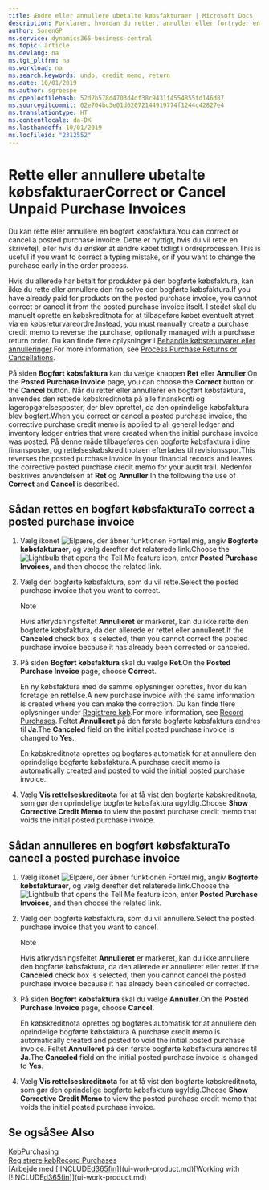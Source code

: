 ```yaml
---
title: Ændre eller annullere ubetalte købsfakturaer | Microsoft Docs
description: Forklarer, hvordan du retter, annuller eller fortryder en bogført købsfaktura og automatisk opretter en købskreditnota.
author: SorenGP
ms.service: dynamics365-business-central
ms.topic: article
ms.devlang: na
ms.tgt_pltfrm: na
ms.workload: na
ms.search.keywords: undo, credit memo, return
ms.date: 10/01/2019
ms.author: sgroespe
ms.openlocfilehash: 52d2b578d4703d4df38c9431f4554855fd146d87
ms.sourcegitcommit: 02e704bc3e01d62072144919774f1244c42827e4
ms.translationtype: HT
ms.contentlocale: da-DK
ms.lasthandoff: 10/01/2019
ms.locfileid: "2312552"
---
```

# <a name="correct-or-cancel-unpaid-purchase-invoices"></a><span data-ttu-id="fe9fb-103">Rette eller annullere ubetalte købsfakturaer</span><span class="sxs-lookup"><span data-stu-id="fe9fb-103">Correct or Cancel Unpaid Purchase Invoices</span></span>
<span data-ttu-id="fe9fb-104">Du kan rette eller annullere en bogført købsfaktura.</span><span class="sxs-lookup"><span data-stu-id="fe9fb-104">You can correct or cancel a posted purchase invoice.</span></span> <span data-ttu-id="fe9fb-105">Dette er nyttigt, hvis du vil rette en skrivefejl, eller hvis du ønsker at ændre købet tidligt i ordreprocessen.</span><span class="sxs-lookup"><span data-stu-id="fe9fb-105">This is useful if you want to correct a typing mistake, or if you want to change the purchase early in the order process.</span></span>

<span data-ttu-id="fe9fb-106">Hvis du allerede har betalt for produkter på den bogførte købsfaktura, kan ikke du rette eller annullere den fra selve den bogførte købsfaktura.</span><span class="sxs-lookup"><span data-stu-id="fe9fb-106">If you have already paid for products on the posted purchase invoice, you cannot correct or cancel it from the posted purchase invoice itself.</span></span> <span data-ttu-id="fe9fb-107">I stedet skal du manuelt oprette en købskreditnota for at tilbageføre købet eventuelt styret via en købsreturvareordre.</span><span class="sxs-lookup"><span data-stu-id="fe9fb-107">Instead, you must manually create a purchase credit memo to reverse the purchase, optionally managed with a purchase return order.</span></span> <span data-ttu-id="fe9fb-108">Du kan finde flere oplysninger i [Behandle købsreturvarer eller annulleringer](purchasing-how-process-purchase-returns-cancellations.md).</span><span class="sxs-lookup"><span data-stu-id="fe9fb-108">For more information, see [Process Purchase Returns or Cancellations](purchasing-how-process-purchase-returns-cancellations.md).</span></span>

<span data-ttu-id="fe9fb-109">På siden **Bogført købsfaktura** kan du vælge knappen **Ret** eller **Annuller**.</span><span class="sxs-lookup"><span data-stu-id="fe9fb-109">On the **Posted Purchase Invoice** page, you can choose the **Correct** button or the **Cancel** button.</span></span> <span data-ttu-id="fe9fb-110">Når du retter eller annullerer en bogført købsfaktura, anvendes den rettede købskreditnota på alle finanskonti og lageropgørelsesposter, der blev oprettet, da den oprindelige købsfaktura blev bogført.</span><span class="sxs-lookup"><span data-stu-id="fe9fb-110">When you correct or cancel a posted purchase invoice, the corrective purchase credit memo is applied to all general ledger and inventory ledger entries that were created when the initial purchase invoice was posted.</span></span> <span data-ttu-id="fe9fb-111">På denne måde tilbageføres den bogførte købsfaktura i dine finansposter, og rettelseskøbskreditnotaen efterlades til revisionsspor.</span><span class="sxs-lookup"><span data-stu-id="fe9fb-111">This reverses the posted purchase invoice in your financial records and leaves the corrective posted purchase credit memo for your audit trail.</span></span> <span data-ttu-id="fe9fb-112">Nedenfor beskrives anvendelsen af **Ret** og **Annuller**.</span><span class="sxs-lookup"><span data-stu-id="fe9fb-112">In the following the use of **Correct** and **Cancel** is described.</span></span>

## <a name="to-correct-a-posted-purchase-invoice"></a><span data-ttu-id="fe9fb-113">Sådan rettes en bogført købsfaktura</span><span class="sxs-lookup"><span data-stu-id="fe9fb-113">To correct a posted purchase invoice</span></span>
1. <span data-ttu-id="fe9fb-114">Vælg ikonet ![Elpære, der åbner funktionen Fortæl mig](media/ui-search/search_small.png "Fortæl mig, hvad du vil foretage dig"), angiv **Bogførte købsfakturaer**, og vælg derefter det relaterede link.</span><span class="sxs-lookup"><span data-stu-id="fe9fb-114">Choose the ![Lightbulb that opens the Tell Me feature](media/ui-search/search_small.png "Tell me what you want to do") icon, enter **Posted Purchase Invoices**, and then choose the related link.</span></span>  
2. <span data-ttu-id="fe9fb-115">Vælg den bogførte købsfaktura, som du vil rette.</span><span class="sxs-lookup"><span data-stu-id="fe9fb-115">Select the posted purchase invoice that you want to correct.</span></span>  

    > [!NOTE]  
    >   <span data-ttu-id="fe9fb-116">Hvis afkrydsningsfeltet **Annulleret** er markeret, kan du ikke rette den bogførte købsfaktura, da den allerede er rettet eller annulleret.</span><span class="sxs-lookup"><span data-stu-id="fe9fb-116">If the **Canceled** check box is selected, then you cannot correct the posted purchase invoice because it has already been corrected or canceled.</span></span>
3. <span data-ttu-id="fe9fb-117">På siden **Bogført købsfaktura** skal du vælge **Ret**.</span><span class="sxs-lookup"><span data-stu-id="fe9fb-117">On the **Posted Purchase Invoice** page, choose **Correct**.</span></span>

    <span data-ttu-id="fe9fb-118">En ny købsfaktura med de samme oplysninger oprettes, hvor du kan foretage en rettelse.</span><span class="sxs-lookup"><span data-stu-id="fe9fb-118">A new purchase invoice with the same information is created where you can make the correction.</span></span> <span data-ttu-id="fe9fb-119">Du kan finde flere oplysninger under [Registrere køb](purchasing-how-record-purchases.md).</span><span class="sxs-lookup"><span data-stu-id="fe9fb-119">For more information, see [Record Purchases](purchasing-how-record-purchases.md).</span></span> <span data-ttu-id="fe9fb-120">Feltet **Annulleret** på den første bogførte købsfaktura ændres til **Ja**.</span><span class="sxs-lookup"><span data-stu-id="fe9fb-120">The **Canceled** field on the initial posted purchase invoice is changed to **Yes**.</span></span>

    <span data-ttu-id="fe9fb-121">En købskreditnota oprettes og bogføres automatisk for at annullere den oprindelige bogførte købsfaktura.</span><span class="sxs-lookup"><span data-stu-id="fe9fb-121">A purchase credit memo is automatically created and posted to void the initial posted purchase invoice.</span></span>
4. <span data-ttu-id="fe9fb-122">Vælg **Vis rettelseskreditnota** for at få vist den bogførte købskreditnota, som gør den oprindelige bogførte købsfaktura ugyldig.</span><span class="sxs-lookup"><span data-stu-id="fe9fb-122">Choose **Show Corrective Credit Memo** to view the posted purchase credit memo that voids the initial posted purchase invoice.</span></span>

## <a name="to-cancel-a-posted-purchase-invoice"></a><span data-ttu-id="fe9fb-123">Sådan annulleres en bogført købsfaktura</span><span class="sxs-lookup"><span data-stu-id="fe9fb-123">To cancel a posted purchase invoice</span></span>
1. <span data-ttu-id="fe9fb-124">Vælg ikonet ![Elpære, der åbner funktionen Fortæl mig](media/ui-search/search_small.png "Fortæl mig, hvad du vil foretage dig"), angiv **Bogførte købsfakturaer**, og vælg derefter det relaterede link.</span><span class="sxs-lookup"><span data-stu-id="fe9fb-124">Choose the ![Lightbulb that opens the Tell Me feature](media/ui-search/search_small.png "Tell me what you want to do") icon, enter **Posted Purchase Invoices**, and then choose the related link.</span></span>  
2. <span data-ttu-id="fe9fb-125">Vælg den bogførte købsfaktura, som du vil annullere.</span><span class="sxs-lookup"><span data-stu-id="fe9fb-125">Select the posted purchase invoice that you want to cancel.</span></span>

    > [!NOTE]  
    >   <span data-ttu-id="fe9fb-126">Hvis afkrydsningsfeltet **Annulleret** er markeret, kan du ikke annullere den bogførte købsfaktura, da den allerede er annulleret eller rettet.</span><span class="sxs-lookup"><span data-stu-id="fe9fb-126">If the **Canceled** check box is selected, then you cannot cancel the posted purchase invoice because it has already been canceled or corrected.</span></span>
3. <span data-ttu-id="fe9fb-127">På siden **Bogført købsfaktura** skal du vælge **Annuller**.</span><span class="sxs-lookup"><span data-stu-id="fe9fb-127">On the **Posted Purchase Invoice** page, choose **Cancel**.</span></span>

    <span data-ttu-id="fe9fb-128">En købskreditnota oprettes og bogføres automatisk for at annullere den oprindelige bogførte købsfaktura.</span><span class="sxs-lookup"><span data-stu-id="fe9fb-128">A purchase credit memo is automatically created and posted to void the initial posted purchase invoice.</span></span> <span data-ttu-id="fe9fb-129">Feltet **Annulleret** på den første bogførte købsfaktura ændres til **Ja**.</span><span class="sxs-lookup"><span data-stu-id="fe9fb-129">The **Canceled** field on the initial posted purchase invoice is changed to **Yes**.</span></span>
4. <span data-ttu-id="fe9fb-130">Vælg **Vis rettelseskreditnota** for at få vist den bogførte købskreditnota, som gør den oprindelige bogførte købsfaktura ugyldig.</span><span class="sxs-lookup"><span data-stu-id="fe9fb-130">Choose **Show Corrective Credit Memo** to view the posted purchase credit memo that voids the initial posted purchase invoice.</span></span>

## <a name="see-also"></a><span data-ttu-id="fe9fb-131">Se også</span><span class="sxs-lookup"><span data-stu-id="fe9fb-131">See Also</span></span>
[<span data-ttu-id="fe9fb-132">Køb</span><span class="sxs-lookup"><span data-stu-id="fe9fb-132">Purchasing</span></span>](purchasing-manage-purchasing.md)  
[<span data-ttu-id="fe9fb-133">Registrere køb</span><span class="sxs-lookup"><span data-stu-id="fe9fb-133">Record Purchases</span></span>](purchasing-how-record-purchases.md)  
<span data-ttu-id="fe9fb-134">[Arbejde med [!INCLUDE[d365fin](includes/d365fin_md.md)]](ui-work-product.md)</span><span class="sxs-lookup"><span data-stu-id="fe9fb-134">[Working with [!INCLUDE[d365fin](includes/d365fin_md.md)]](ui-work-product.md)</span></span>
